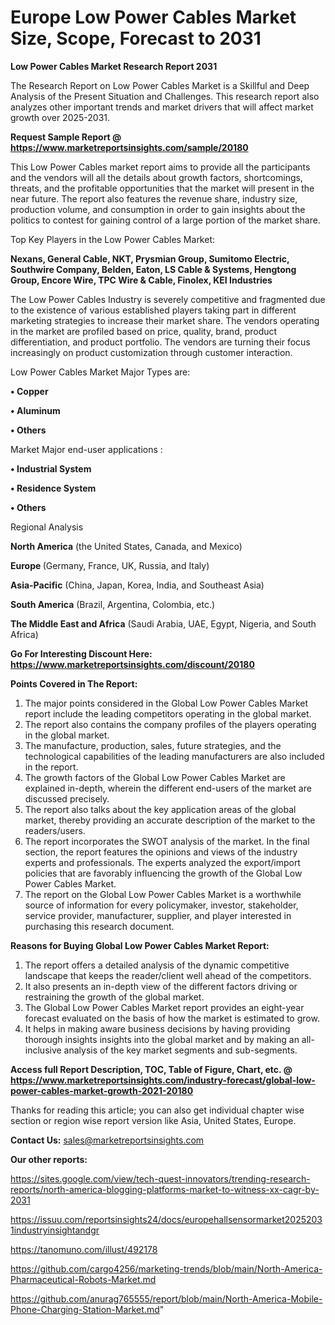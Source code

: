 # Europe Low Power Cables Market Size, Scope, Forecast to 2031

<strong>Low Power Cables Market Research Report 2031</strong>

The Research Report on Low Power Cables Market is a Skillful and Deep Analysis of the Present Situation and Challenges. This research report also analyzes other important trends and market drivers that will affect market growth over 2025-2031.

<strong>Request Sample Report @ <a href=https://www.marketreportsinsights.com/sample/20180>https://www.marketreportsinsights.com/sample/20180</a></strong>

This Low Power Cables market report aims to provide all the participants and the vendors will all the details about growth factors, shortcomings, threats, and the profitable opportunities that the market will present in the near future. The report also features the revenue share, industry size, production volume, and consumption in order to gain insights about the politics to contest for gaining control of a large portion of the market share.

Top Key Players in the Low Power Cables Market:

<strong>Nexans, General Cable, NKT, Prysmian Group, Sumitomo Electric, Southwire Company, Belden, Eaton, LS Cable & Systems, Hengtong Group, Encore Wire, TPC Wire & Cable, Finolex, KEI Industries</strong>

The Low Power Cables Industry is severely competitive and fragmented due to the existence of various established players taking part in different marketing strategies to increase their market share. The vendors operating in the market are profiled based on price, quality, brand, product differentiation, and product portfolio. The vendors are turning their focus increasingly on product customization through customer interaction.

Low Power Cables Market Major Types are:

<strong>• Copper

• Aluminum

• Others</strong>

Market Major end-user applications :

<strong>• Industrial System

• Residence System

• Others</strong>

Regional Analysis

</u><strong><b>North America</b></strong> (the United States, Canada, and Mexico)

<strong><b>Europe </b></strong>(Germany, France, UK, Russia, and Italy)

<strong><b>Asia-Pacific</b></strong> (China, Japan, Korea, India, and Southeast Asia)

<strong><b>South America</b></strong> (Brazil, Argentina, Colombia, etc.)

<strong><b>The Middle East and Africa</b></strong> (Saudi Arabia, UAE, Egypt, Nigeria, and South Africa)

<strong>Go For Interesting Discount Here: <a href=https://www.marketreportsinsights.com/discount/20180>https://www.marketreportsinsights.com/discount/20180</a></strong>

<strong>Points Covered in The Report:</strong>
<ol>
  <li>The major points considered in the Global Low Power Cables Market report include the leading competitors operating in the global market.</li>
  <li>The report also contains the company profiles of the players operating in the global market.</li>
  <li>The manufacture, production, sales, future strategies, and the technological capabilities of the leading manufacturers are also included in the report.</li>
  <li>The growth factors of the Global Low Power Cables Market are explained in-depth, wherein the different end-users of the market are discussed precisely.</li>
  <li>The report also talks about the key application areas of the global market, thereby providing an accurate description of the market to the readers/users.</li>
  <li>The report incorporates the SWOT analysis of the market. In the final section, the report features the opinions and views of the industry experts and professionals. The experts analyzed the export/import policies that are favorably influencing the growth of the Global Low Power Cables Market.</li>
  <li>The report on the Global Low Power Cables Market is a worthwhile source of information for every policymaker, investor, stakeholder, service provider, manufacturer, supplier, and player interested in purchasing this research document.</li>
</ol>
<strong>Reasons for Buying Global Low Power Cables Market Report:</strong>

<ol>
  <li>The report offers a detailed analysis of the dynamic competitive landscape that keeps the reader/client well ahead of the competitors.</li>
  <li>It also presents an in-depth view of the different factors driving or restraining the growth of the global market.</li>
  <li>The Global Low Power Cables Market report provides an eight-year forecast evaluated on the basis of how the market is estimated to grow.</li>
  <li>It helps in making aware business decisions by having providing thorough insights insights into the global market and by making an all-inclusive analysis of the key market segments and sub-segments.</li>
</ol>
<strong>Access full Report Description, TOC, Table of Figure, Chart, etc. @ <a href=https://www.marketreportsinsights.com/industry-forecast/global-low-power-cables-market-growth-2021-20180>https://www.marketreportsinsights.com/industry-forecast/global-low-power-cables-market-growth-2021-20180</a></strong>


Thanks for reading this article; you can also get individual chapter wise section or region wise report version like Asia, United States, Europe.

<strong>Contact Us:</strong>
sales@marketreportsinsights.com

<strong>Our other reports:</strong>

<a href=https://sites.google.com/view/tech-quest-innovators/trending-research-reports/north-america-blogging-platforms-market-to-witness-xx-cagr-by-2031>https://sites.google.com/view/tech-quest-innovators/trending-research-reports/north-america-blogging-platforms-market-to-witness-xx-cagr-by-2031</a>

<a href=https://issuu.com/reportsinsights24/docs/europehallsensormarket20252031industryinsightandgr>https://issuu.com/reportsinsights24/docs/europehallsensormarket20252031industryinsightandgr</a>

<a href=https://tanomuno.com/illust/492178>https://tanomuno.com/illust/492178</a>

<a href=https://github.com/cargo4256/marketing-trends/blob/main/North-America-Pharmaceutical-Robots-Market.md>https://github.com/cargo4256/marketing-trends/blob/main/North-America-Pharmaceutical-Robots-Market.md</a>

<a href=https://github.com/anurag765555/report/blob/main/North-America-Mobile-Phone-Charging-Station-Market.md>https://github.com/anurag765555/report/blob/main/North-America-Mobile-Phone-Charging-Station-Market.md</a>"
